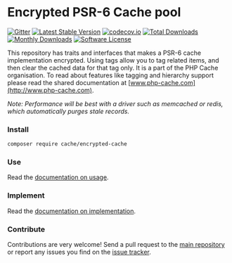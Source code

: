 # Encrypted PSR-6 Cache pool
[![Gitter](https://badges.gitter.im/php-cache/cache.svg)](https://gitter.im/php-cache/cache?utm_source=badge&utm_medium=badge&utm_campaign=pr-badge)
[![Latest Stable Version](https://poser.pugx.org/cache/encrypted-cache/v/stable)](https://packagist.org/packages/cache/encrypted-cache)
[![codecov.io](https://codecov.io/github/php-cache/encrypted-cache/coverage.svg?branch=master)](https://codecov.io/github/php-cache/encrypted-cache?branch=master)
[![Total Downloads](https://poser.pugx.org/cache/encrypted-cache/downloads)](https://packagist.org/packages/cache/encrypted-cache)
[![Monthly Downloads](https://poser.pugx.org/cache/encrypted-cache/d/monthly.png)](https://packagist.org/packages/cache/encrypted-cache)
[![Software License](https://img.shields.io/badge/license-MIT-brightgreen.svg?style=flat-square)](LICENSE)

This repository has traits and interfaces that makes a PSR-6 cache implementation encrypted. Using tags allow you
to tag related items, and then clear the cached data for that tag only. It is a part of the PHP Cache organisation. To read about
features like tagging and hierarchy support please read the shared documentation at [www.php-cache.com](http://www.php-cache.com).

*Note: Performance will be best with a driver such as memcached or redis, which automatically purges stale records.*


### Install

```bash
composer require cache/encrypted-cache
```

### Use

Read the [documentation on usage](http://www.php-cache.com/en/latest/tagging/).

### Implement

Read the [documentation on implementation](http://www.php-cache.com/en/latest/implementing-cache-pools/tagging/).

### Contribute

Contributions are very welcome! Send a pull request to the [main repository](https://github.com/php-cache/cache) or
report any issues you find on the [issue tracker](http://issues.php-cache.com).
